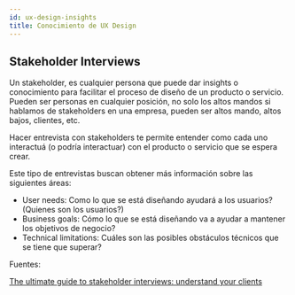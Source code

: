 ```yaml
---
id: ux-design-insights
title: Conocimiento de UX Design
---
```



## Stakeholder Interviews

Un stakeholder, es cualquier persona que puede dar insights o conocimiento para facilitar el proceso de diseño de un producto o servicio. Pueden ser personas en cualquier posición, no solo los altos mandos si hablamos de stakeholders en una empresa, pueden ser altos mando, altos bajos, clientes, etc.

Hacer entrevista con stakeholders te permite entender como cada uno interactuá (o podría interactuar) con el producto o servicio que se espera crear.

Este tipo de entrevistas buscan obtener más información sobre las siguientes áreas:

- User needs: Como lo que se está diseñando ayudará a los usuarios? (Quienes son los usuarios?)
- Business goals: Cómo lo que se está diseñando va a ayudar a mantener los objetivos de negocio?
- Technical limitations: Cuáles son las posibles obstáculos técnicos que se tiene que superar?

Fuentes:

[The ultimate guide to stakeholder interviews: understand your clients](https://uxdesign.cc/the-ultimate-guide-to-stakeholder-interviews-understand-your-clients-a3bcf87b6e8b#:~:text=What%20Are%20Stakeholder%20Interviews%3F,help%20simplify%20the%20design%20process.)



